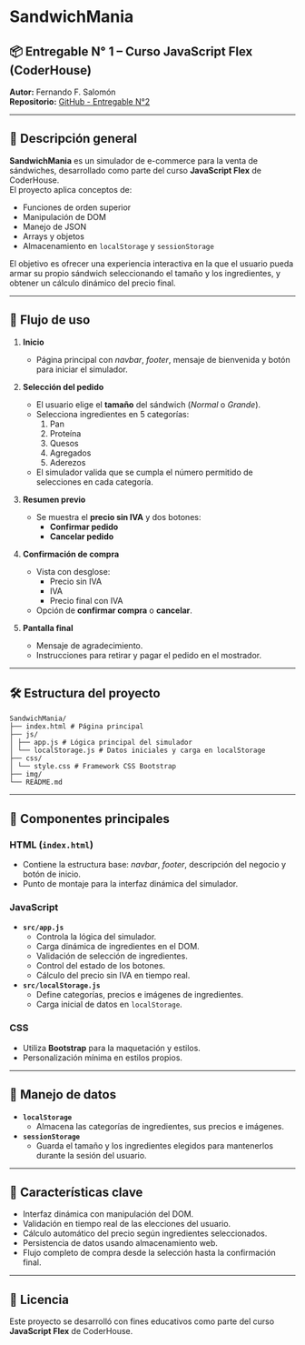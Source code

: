 # SandwichMania

## 📦 Entregable N° 1 – Curso JavaScript Flex (CoderHouse)

**Autor:** Fernando F. Salomón  
**Repositorio:** [GitHub - Entregable N°2](https://github.com/fernandosalomon/CH_js_flex/tree/main/entregable_N2)  

---

## 📜 Descripción general

**SandwichMania** es un simulador de e-commerce para la venta de sándwiches, desarrollado como parte del curso **JavaScript Flex** de CoderHouse.  
El proyecto aplica conceptos de:

- Funciones de orden superior
- Manipulación de DOM
- Manejo de JSON
- Arrays y objetos
- Almacenamiento en `localStorage` y `sessionStorage`

El objetivo es ofrecer una experiencia interactiva en la que el usuario pueda armar su propio sándwich seleccionando el tamaño y los ingredientes, y obtener un cálculo dinámico del precio final.

---

## 🚀 Flujo de uso

1. **Inicio**
   - Página principal con *navbar*, *footer*, mensaje de bienvenida y botón para iniciar el simulador.

2. **Selección del pedido**
   - El usuario elige el **tamaño** del sándwich (*Normal* o *Grande*).
   - Selecciona ingredientes en 5 categorías:
     1. Pan
     2. Proteína
     3. Quesos
     4. Agregados
     5. Aderezos  
   - El simulador valida que se cumpla el número permitido de selecciones en cada categoría.

3. **Resumen previo**
   - Se muestra el **precio sin IVA** y dos botones:
     - **Confirmar pedido**
     - **Cancelar pedido**

4. **Confirmación de compra**
   - Vista con desglose:
     - Precio sin IVA
     - IVA
     - Precio final con IVA  
   - Opción de **confirmar compra** o **cancelar**.

5. **Pantalla final**
   - Mensaje de agradecimiento.
   - Instrucciones para retirar y pagar el pedido en el mostrador.

---

## 🛠️ Estructura del proyecto

```
SandwichMania/
├── index.html # Página principal
├── js/
│ ├── app.js # Lógica principal del simulador
│ └── localStorage.js # Datos iniciales y carga en localStorage
├── css/
│ └── style.css # Framework CSS Bootstrap
├── img/
└── README.md
```

---

## 📂 Componentes principales

### HTML (`index.html`)
- Contiene la estructura base: *navbar*, *footer*, descripción del negocio y botón de inicio.
- Punto de montaje para la interfaz dinámica del simulador.

### JavaScript
- **`src/app.js`**
  - Controla la lógica del simulador.
  - Carga dinámica de ingredientes en el DOM.
  - Validación de selección de ingredientes.
  - Control del estado de los botones.
  - Cálculo del precio sin IVA en tiempo real.
- **`src/localStorage.js`**
  - Define categorías, precios e imágenes de ingredientes.
  - Carga inicial de datos en `localStorage`.

### CSS
- Utiliza **Bootstrap** para la maquetación y estilos.
- Personalización mínima en estilos propios.

---

## 💾 Manejo de datos

- **`localStorage`**
  - Almacena las categorías de ingredientes, sus precios e imágenes.
- **`sessionStorage`**
  - Guarda el tamaño y los ingredientes elegidos para mantenerlos durante la sesión del usuario.

---

## 📌 Características clave

- Interfaz dinámica con manipulación del DOM.
- Validación en tiempo real de las elecciones del usuario.
- Cálculo automático del precio según ingredientes seleccionados.
- Persistencia de datos usando almacenamiento web.
- Flujo completo de compra desde la selección hasta la confirmación final.

---

## 📜 Licencia
Este proyecto se desarrolló con fines educativos como parte del curso **JavaScript Flex** de CoderHouse.